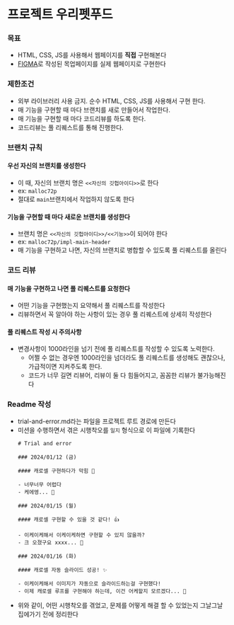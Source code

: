 # 프로젝트 우리펫푸드

### 목표

- HTML, CSS, JS를 사용해서 웹페이지를 **직접** 구현해본다
- [FIGMA](https://www.figma.com/file/V7Au7QEhV8Qs0O9JizekpN/WooriCamp-Mission-01?type=design&node-id=109%3A749&mode=design&t=eXwwTKP95ekqAxjJ-1)로 작성된 목업페이지를 실제 웹페이지로 구현한다

### 제한조건

- 외부 라이브러리 사용 금지. 순수 HTML, CSS, JS를 사용해서 구현 한다.
- 매 기능을 구현할 때 마다 브랜치를 새로 만들어서 작업한다.
- 매 기능을 구현할 때 마다 코드리뷰를 하도록 한다.  
- 코드리뷰는 풀 리퀘스트를 통해 진행한다.

### 브랜치 규칙

#### 우선 자신의 브랜치를 생성한다

- 이 때, 자신의 브랜치 명은 `<<자신의 깃헙아이디>>`로 한다
- ex: `malloc72p`
- 절대로 `main`브랜치에서 작업하지 않도록 한다

#### 기능을 구현할 때 마다 새로운 브랜치를 생성한다

- 브랜치 명은 `<<자신의 깃헙아이디>>/<<기능>>`이 되어야 한다
- ex: `malloc72p/impl-main-header`
- 매 기능을 구현하고 나면, 자신의 브랜치로 병합할 수 있도록 풀 리퀘스트를 올린다

### 코드 리뷰

#### 매 기능을 구현하고 나면 풀 리퀘스트를 요청한다

- 어떤 기능을 구현했는지 요약해서 풀 리퀘스트를 작성한다
- 리뷰하면서 꼭 알아야 하는 사항이 있는 경우 풀 리퀘스트에 상세히 작성한다

#### 풀 리퀘스트 작성 시 주의사항

- 변경사항이 1000라인을 넘기 전에 풀 리퀘스트를 작성할 수 있도록 노력한다.
  - 어쩔 수 없는 경우엔 1000라인을 넘더라도 풀 리퀘스트를 생성해도 괜찮으나, 가급적이면 지켜주도록 한다.
  - 코드가 너무 길면 리뷰어, 리뷰이 둘 다 힘들어지고, 꼼꼼한 리뷰가 불가능해진다

### Readme 작성

- trial-and-error.md라는 파일을 프로젝트 루트 경로에 만든다
- 미션을 수행하면서 겪은 시행착오를 `일지` 형식으로 이 파일에 기록한다
  ```
  # Trial and error

  ### 2024/01/12 (금)

  #### 캐로셀 구현하다가 막힘 🥹

  - 너무너무 어렵다
  - 케에엥... 🚀

  ### 2024/01/15 (월)

  #### 캐로셀 구현할 수 있을 것 같다! 👍

  - 이케이케해서 이케이케하면 구현할 수 있지 않을까?
  - 크 오졌구요 xxxx... 🚀

  ### 2024/01/16 (화)

  #### 캐로셀 자동 슬라이드 성공! ✨

  - 이케이케해서 이미지가 자동으로 슬라이드하는걸 구현했다!
  - 이제 캐로셀 루프를 구현해야 하는데, 이건 어케할지 모르겠다... 🐳

  ```
- 위와 같이, 어떤 시행착오를 겪었고, 문제를 어떻게 해결 할 수 있었는지 그날그날 집에가기 전에 정리한다
